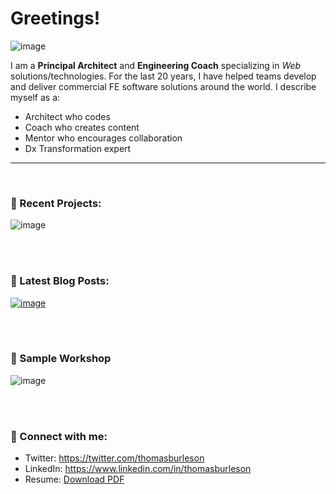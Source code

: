 # Greetings!


![image](https://user-images.githubusercontent.com/210413/140211430-c1548335-8cee-4274-a0ef-b3cfae83d536.png)

I am a **Principal Architect** and **Engineering Coach** specializing in _Web_ solutions/technologies. For the last 20 years, I have helped teams develop and deliver commercial FE software solutions around the world. I describe myself as a:

* Architect who codes
* Coach who creates content
* Mentor who encourages collaboration
* Dx Transformation expert 


----

<br/>


### 🤝 Recent Projects:

![image](https://user-images.githubusercontent.com/210413/140207173-f79bedd3-9a2e-4f8e-b91d-a85929167493.png)



<br/>
<br/>

### 📝 Latest Blog Posts:

[![image](https://user-images.githubusercontent.com/210413/140200140-05aa7e38-0018-4c88-bbdc-d97a2d79c5ca.png)](https://thomasburlesonia.medium.com/list/published-articles-e052412d4b56)

<br/>
<br/>

### 📝 Sample Workshop

![image](https://user-images.githubusercontent.com/210413/140206486-2bd35fc4-9b75-4123-a936-db1a1d57cf73.png)


<br/>
<br/>

### 🤝 Connect with me:

- Twitter: https://twitter.com/thomasburleson
- LinkedIn: https://www.linkedin.com/in/thomasburleson
- Resume: [Download PDF](https://github.com/ThomasBurleson/thomasburleson/files/7470965/ThomasBurleson.2021.pdf)
